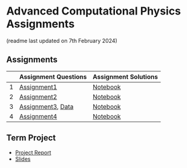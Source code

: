 # Advanced Computational Physics Assignments

(readme last updated on 7th February 2024)

## Assignments

| | Assignment Questions | Assignment Solutions |
|---|---|---|
| 1 | [Assignment1](assignments/assign1.pdf) | [Notebook](solns/asg1.ipynb) |
| 2 | [Assignment2](assignments/assign2.pdf) | [Notebook](solns/asg2.ipynb) |
| 3 | [Assignment3](assignments/assign3.pdf), [Data](assignments/assign3fit.txt) | [Notebook](solns/asg3.ipynb) |
| 4 | [Assignment4](assignments/assign4.pdf) | [Notebook](solns/asg4.ipynb) |

## Term Project

- [Project Report](project/report.pdf)
- [Slides](project/slides.html)